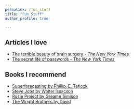 ```yaml
---
permalink: /fun_stuff
title: "Fun Stuff"
author_profile: true

---
```



## Articles I love

- [The terrible beauty of brain surgery - *The New York Times*]()
- [The secret life of passwords - *The New York Times*]()


## Books I recommend

- [Superforecasting by Phillip. E. Tetlock]()
- [Steve Jobs by Walter Issacson]()
- [Rosie Project by Greame Simison]()
- [The Wright Brothers by David]()